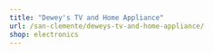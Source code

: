 ```yaml
---
title: "Dewey's TV and Home Appliance"
url: /san-clemente/deweys-tv-and-home-appliance/
shop: electronics
---
```

